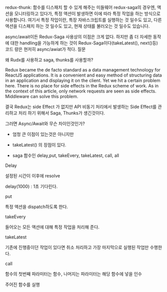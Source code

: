 redux-thunk: 함수를 디스패치 할 수 있게 해주는 미들웨어
redux-saga의 경우엔, 액션을 모니터링하고 있다가, 특정 액션이 발생하면 이에 따라 특정 작업을 하는 방식으로 사용합니다. 여기서 특정 작업이란, 특장 자바스크립트를 실행하는 것 일수도 있고, 다른 액션을 디스패치 하는 것 일수도 있고, 현재 상태를 불러오는 것 일수도 있습니다.

async/await이든 Redux-Saga 사용상의 이점은 크게 없다.
하지만 좀 더 자세한 동작에 대한 handling을 가능하게 하는 것이 Redux-Saga이다(takeLatest(), next()등)
코드 량은 현저히 async/awiat가 적다.
질문

왜 Rudx를 사용하고 saga, thunks를 사용할까?

Redux became the de facto standard as a data management technology for ReactJS applications. It is a convenient and easy method of structuring data in an application and displaying it on the client. Yet we hit a certain problem here. There is no place for side effects in the Redux scheme of work. As in the context of this article, only network requests are seen as side effects. Middleware can solve this problem.

결국 Redux는 side Effect 가 없지만 API 비동기 처리에서 발생하는 Side Effect를 관리하고 처리 하기 위해서 Saga, Thunks가 생긴것이다.

그러면 Async/Await와 무슨 차이인것인가?

- 엄청 큰 이점이 있는것은 아니지만

- takeLatest() 의 장점이 있다.

- saga 함수인 delay,put, takeEvery, takeLatest, call, all

Delay

설정된 시간이 이후에 resolve

delay(1000) : 1초 기다린다.

put

특정 액션을 dispatch하도록 한다.

takeEvery

들어오는 모든 액션에 대해 특정 작업을 처리해 준다.

takeLatest

기존에 진행중이던 작업이 있다면 취소 처리하고 가장 마지막으로 실행된 작업만 수행한다.

call

함수의 첫번째 파라미터는 함수, 나머지는 파라미터는 해당 함수에 넣을 인수

주어진 함수를 실행
